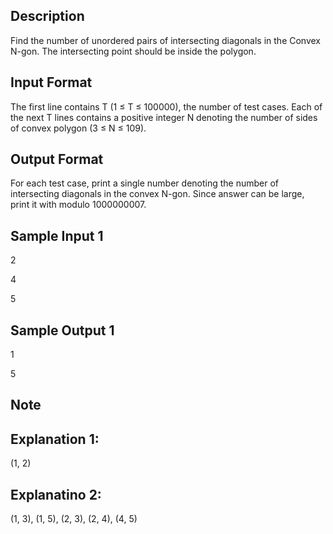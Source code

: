 ## Description

Find the number of unordered pairs of intersecting diagonals in the Convex N-gon. The intersecting point should be inside the polygon.

## Input Format

The first line contains T (1 ≤ T ≤ 100000), the number of test cases.
Each of the next T lines contains a positive integer N denoting the number of sides of convex polygon (3 ≤ N ≤ 109).

## Output Format

For each test case, print a single number denoting the number of intersecting diagonals in the convex N-gon. Since answer can be large, print it with modulo 1000000007.

## Sample Input 1


2

4

5

## Sample Output 1


1

5

## Note

## Explanation 1:
(1, 2)

## Explanatino 2:
(1, 3), (1, 5), (2, 3), (2, 4), (4, 5)